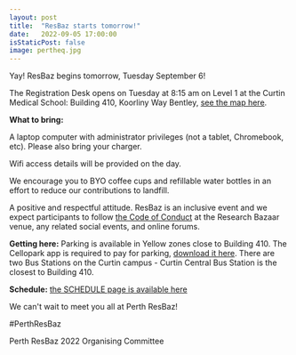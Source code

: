 ```yaml
---
layout: post
title:  "ResBaz starts tomorrow!"
date:   2022-09-05 17:00:00
isStaticPost: false
image: pertheq.jpg
---
```


Yay! ResBaz begins tomorrow, Tuesday September 6!

The Registration Desk opens on Tuesday at 8:15 am on Level 1 at the Curtin Medical School: Building 410, Koorliny Way Bentley, [see the map here](https://link.mazemap.com/P1c71Kfs).

**What to bring:**

A laptop computer with administrator privileges (not a tablet, Chromebook, etc). Please also bring your charger.

Wifi access details will be provided on the day.

We encourage you to BYO coffee cups and refillable water bottles in an effort to reduce our contributions to landfill.

A positive and respectful attitude. ResBaz is an inclusive event and we expect participants to follow [the Code of Conduct](/ResBazPerth2022/cod/) at the Research Bazaar venue, any related social events, and online forums.
 
**Getting here:**
Parking is available in Yellow zones close to Building 410. The Cellopark app is required to pay for parking, [download it here](https://www.cellopark.com.au/Site/). There are two Bus Stations on the Curtin campus - Curtin Central Bus Station is the closest to Building 410.

**Schedule:**
[the SCHEDULE page is available here](/ResBazPerth2022/schedule/) 


We can't wait to meet you all at Perth ResBaz!

#PerthResBaz

Perth ResBaz 2022 Organising Committee 